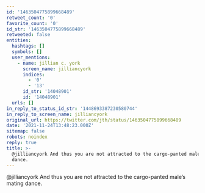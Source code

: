 ```yaml
---
id: '1463504775899668489'
retweet_count: '0'
favorite_count: '0'
id_str: '1463504775899668489'
retweeted: false
entities:
  hashtags: []
  symbols: []
  user_mentions:
    - name: jillian c. york
      screen_name: jilliancyork
      indices:
        - '0'
        - '13'
      id_str: '14048901'
      id: '14048901'
  urls: []
in_reply_to_status_id_str: '1448693387230580744'
in_reply_to_screen_name: jilliancyork
original_url: https://twitter.com/jth/status/1463504775899668489
date: '2021-11-24T13:48:23.000Z'
sitemap: false
robots: noindex
reply: true
title: >-
  @jilliancyork And thus you are not attracted to the cargo-panted male’s mating
  dance.
---
```


@jilliancyork And thus you are not attracted to the cargo-panted male’s mating dance.